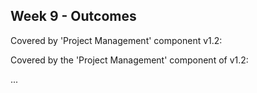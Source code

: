 <link rel="stylesheet" href="{{baseUrl}}/css/main.css">
<link rel="stylesheet" href="{{baseUrl}}/css/schedule.css">

<div class="website-content">

## Week 9 - Outcomes

<div id="main">

<!-- ==================================================================================================== -->

<include src="outcome-schedule.md" />

<!-- ==================================================================================================== -->

<include src="outcome-testingIntermediate.md" />

<!-- ==================================================================================================== -->

<include src="outcome-defensiveProgramming.md" />

<!-- ==================================================================================================== -->

<include src="outcome-designIntermediate.md" />

<!-- ==================================================================================================== -->

<include src="outcome-qa.md" />

<!-- ==================================================================================================== -->

<include src="outcome-documentation.md" />

<!-- ==================================================================================================== -->

<include src="outcome-documentationTool.md" />

<!-- ==================================================================================================== -->

<panel type="danger" header="**`W9.` Can describe the implementation from a develolper's perspective** :star:" no-close>


  <panel header=":dart: Evidence" expanded>
  
Covered by 'Project Management' component v1.2:

<include src="../../admin/project-v12.md" name="%%Admin &raquo; Project &rarr; v1.2%%" dynamic />

  </panel>
</panel>

<!-- ==================================================================================================== -->

<panel type="danger" header="**`W9.` Can use miletones to schedule/track project progress** :star:" no-close>
  <panel header=":dart: Evidence" expanded>

Covered by the 'Project Management' component of v1.2:

<include src="../../admin/project-v12.md" name="%%Admin &raquo; Project &rarr; v1.2%%" dynamic />

  </panel>
</panel>

<!-- ==================================================================================================== -->

<include src="outcome-classDiagram.md" />

<!-- ==================================================================================================== -->

<panel type="info" header=":trophy: Can draw architecture diagrams :star::star::star:" expandable>
  <include src="../../book/architecture/architectureDiagrams/drawing/full.md" />
  <panel header=":dart: Evidence" expanded>

...

  </panel>
</panel>
<!-- ==================================================================================================== -->

</div>
</div>
